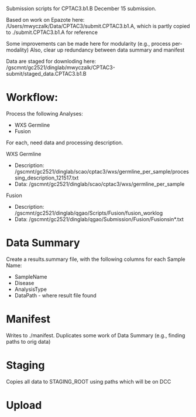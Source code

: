 Submission scripts for CPTAC3.b1.B December 15 submission.

Based on work on Epazote here: /Users/mwyczalk/Data/CPTAC3/submit.CPTAC3.b1.A, which is partly copied 
to ./submit.CPTAC3.b1.A for reference

Some improvements can be made here for modularity (e.g., process per-modality)
Also, clear up redundancy between data summary and manifest

Data are staged for downloding here: /gscmnt/gc2521/dinglab/mwyczalk/CPTAC3-submit/staged_data.CPTAC3.b1.B

# Workflow:

Process the following Analyses:
* WXS Germline
* Fusion

For each, need data and processing description.

WXS Germline
* Description: /gscmnt/gc2521/dinglab/scao/cptac3/wxs/germline_per_sample/processing_description_121517.txt
* Data: /gscmnt/gc2521/dinglab/scao/cptac3/wxs/germline_per_sample

Fusion
* Description: /gscmnt/gc2521/dinglab/qgao/Scripts/Fusion/fusion_worklog
* Data: /gscmnt/gc2521/dinglab/qgao/Submission/Fusion/Fusionsin*.txt

# Data Summary

Create a results.summary file, with the following columns for each Sample Name:
* SampleName
* Disease
* AnalysisType
* DataPath - where result file found

# Manifest

Writes to ./manifest.  Duplicates some work of Data Summary (e.g., finding paths to orig data)

# Staging

Copies all data to STAGING_ROOT using paths which will be on DCC



# Upload


